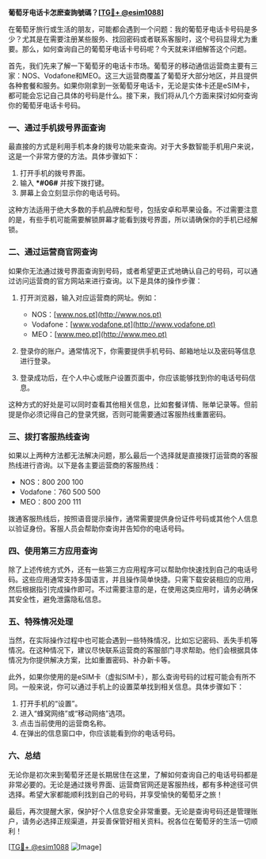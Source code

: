 **葡萄牙电话卡怎麽查詢號碼？[[TG💪+ @esim1088](https://t.me/s/esim1088)]**

在葡萄牙旅行或生活的朋友，可能都会遇到一个问题：我的葡萄牙电话卡号码是多少？尤其是在需要注册某些服务、找回密码或者联系客服时，这个号码显得尤为重要。那么，如何查询自己的葡萄牙电话卡号码呢？今天就来详细解答这个问题。

首先，我们先来了解一下葡萄牙的电话卡市场。葡萄牙的移动通信运营商主要有三家：NOS、Vodafone和MEO。这三大运营商覆盖了葡萄牙大部分地区，并且提供各种套餐和服务。如果你刚拿到一张葡萄牙电话卡，无论是实体卡还是eSIM卡，都可能会忘记自己具体的号码是什么。接下来，我们将从几个方面来探讨如何查询你的葡萄牙电话卡号码。

### 一、通过手机拨号界面查询

最直接的方式是利用手机本身的拨号功能来查询。对于大多数智能手机用户来说，这是一个非常方便的方法。具体步骤如下：

1. 打开手机的拨号界面。
2. 输入 **\*#06#** 并按下拨打键。
3. 屏幕上会立刻显示你的电话号码。

这种方法适用于绝大多数的手机品牌和型号，包括安卓和苹果设备。不过需要注意的是，有些手机可能需要解锁屏幕才能看到拨号界面，所以请确保你的手机已经解锁。

### 二、通过运营商官网查询

如果你无法通过拨号界面查询到号码，或者希望更正式地确认自己的号码，可以通过访问运营商的官方网站来进行查询。以下是具体的操作步骤：

1. 打开浏览器，输入对应运营商的网址。例如：
   - NOS：[www.nos.pt](http://www.nos.pt)
   - Vodafone：[www.vodafone.pt](http://www.vodafone.pt)
   - MEO：[www.meo.pt](http://www.meo.pt)

2. 登录你的账户。通常情况下，你需要提供手机号码、邮箱地址以及密码等信息进行登录。

3. 登录成功后，在个人中心或账户设置页面中，你应该能够找到你的电话号码信息。

这种方式的好处是可以同时查看其他相关信息，比如套餐详情、账单记录等。但前提是你必须记得自己的登录凭据，否则可能需要通过客服热线重置密码。

### 三、拨打客服热线查询

如果以上两种方法都无法解决问题，那么最后一个选择就是直接拨打运营商的客服热线进行咨询。以下是各主要运营商的客服热线：

- NOS：800 200 100
- Vodafone：760 500 500
- MEO：800 200 111

拨通客服热线后，按照语音提示操作，通常需要提供身份证件号码或其他个人信息以验证身份。客服人员会帮助你查询并告知你的电话号码。

### 四、使用第三方应用查询

除了上述传统方式外，还有一些第三方应用程序可以帮助你快速找到自己的电话号码。这些应用通常支持多国语言，并且操作简单快捷。只需下载安装相应的应用，然后根据指引完成操作即可。不过需要注意的是，在使用这类应用时，请务必确保其安全性，避免泄露隐私信息。

### 五、特殊情况处理

当然，在实际操作过程中也可能会遇到一些特殊情况，比如忘记密码、丢失手机等情况。在这种情况下，建议尽快联系运营商的客服部门寻求帮助。他们会根据具体情况为你提供解决方案，比如重置密码、补办新卡等。

此外，如果你使用的是eSIM卡（虚拟SIM卡），那么查询号码的过程可能会有所不同。一般来说，你可以通过手机上的设置菜单找到相关信息。具体步骤如下：

1. 打开手机的“设置”。
2. 进入“蜂窝网络”或“移动网络”选项。
3. 点击当前使用的运营商名称。
4. 在弹出的信息窗口中，你应该能看到你的电话号码。

### 六、总结

无论你是初次来到葡萄牙还是长期居住在这里，了解如何查询自己的电话号码都是非常必要的。无论是通过拨号界面、运营商官网还是客服热线，都有多种途径可供选择。希望大家都能顺利找到自己的号码，并享受愉快的葡萄牙之旅！

最后，再次提醒大家，保护好个人信息安全非常重要。无论是查询号码还是管理账户，请务必选择正规渠道，并妥善保管好相关资料。祝各位在葡萄牙的生活一切顺利！

[[TG💪+ @esim1088](https://t.me/s/esim1088) ![Image](https://i.postimg.cc/4NQfJmqS/Snipaste-2025-05-13-00-14-12.png)]